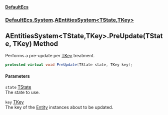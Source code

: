 #### [DefaultEcs](./index.md 'index')
### [DefaultEcs.System](./DefaultEcs-System.md 'DefaultEcs.System').[AEntitiesSystem&lt;TState,TKey&gt;](./DefaultEcs-System-AEntitiesSystem-TState_TKey-.md 'DefaultEcs.System.AEntitiesSystem&lt;TState,TKey&gt;')
## AEntitiesSystem&lt;TState,TKey&gt;.PreUpdate(TState, TKey) Method
Performs a pre-update per [TKey](./DefaultEcs-System-AEntitiesSystem-TState_TKey-.md#DefaultEcs-System-AEntitiesSystem-TState_TKey--TKey 'DefaultEcs.System.AEntitiesSystem&lt;TState,TKey&gt;.TKey') treatment.  
```csharp
protected virtual void PreUpdate(TState state, TKey key);
```
#### Parameters
<a name='DefaultEcs-System-AEntitiesSystem-TState_TKey--PreUpdate(TState_TKey)-state'></a>
`state` [TState](./DefaultEcs-System-AEntitiesSystem-TState_TKey-.md#DefaultEcs-System-AEntitiesSystem-TState_TKey--TState 'DefaultEcs.System.AEntitiesSystem&lt;TState,TKey&gt;.TState')  
The state to use.  
  
<a name='DefaultEcs-System-AEntitiesSystem-TState_TKey--PreUpdate(TState_TKey)-key'></a>
`key` [TKey](./DefaultEcs-System-AEntitiesSystem-TState_TKey-.md#DefaultEcs-System-AEntitiesSystem-TState_TKey--TKey 'DefaultEcs.System.AEntitiesSystem&lt;TState,TKey&gt;.TKey')  
The key of the [Entity](./DefaultEcs-Entity.md 'DefaultEcs.Entity') instances about to be updated.  
  
